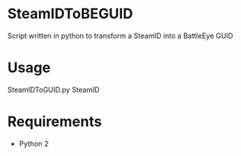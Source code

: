# SteamIDToBEGUID
Script written in python to transform a SteamID into a BattleEye GUID

# Usage

SteamIDToGUID.py SteamID

# Requirements

- Python 2

